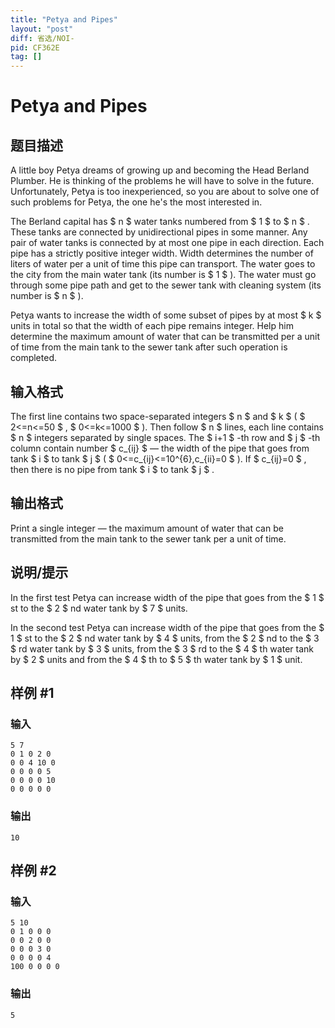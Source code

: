 ```yaml
---
title: "Petya and Pipes"
layout: "post"
diff: 省选/NOI-
pid: CF362E
tag: []
---
```


# Petya and Pipes

## 题目描述

A little boy Petya dreams of growing up and becoming the Head Berland Plumber. He is thinking of the problems he will have to solve in the future. Unfortunately, Petya is too inexperienced, so you are about to solve one of such problems for Petya, the one he's the most interested in.

The Berland capital has $ n $ water tanks numbered from $ 1 $ to $ n $ . These tanks are connected by unidirectional pipes in some manner. Any pair of water tanks is connected by at most one pipe in each direction. Each pipe has a strictly positive integer width. Width determines the number of liters of water per a unit of time this pipe can transport. The water goes to the city from the main water tank (its number is $ 1 $ ). The water must go through some pipe path and get to the sewer tank with cleaning system (its number is $ n $ ).

Petya wants to increase the width of some subset of pipes by at most $ k $ units in total so that the width of each pipe remains integer. Help him determine the maximum amount of water that can be transmitted per a unit of time from the main tank to the sewer tank after such operation is completed.

## 输入格式

The first line contains two space-separated integers $ n $ and $ k $ ( $ 2<=n<=50 $ , $ 0<=k<=1000 $ ). Then follow $ n $ lines, each line contains $ n $ integers separated by single spaces. The $ i+1 $ -th row and $ j $ -th column contain number $ c_{ij} $ — the width of the pipe that goes from tank $ i $ to tank $ j $ ( $ 0<=c_{ij}<=10^{6},c_{ii}=0 $ ). If $ c_{ij}=0 $ , then there is no pipe from tank $ i $ to tank $ j $ .

## 输出格式

Print a single integer — the maximum amount of water that can be transmitted from the main tank to the sewer tank per a unit of time.

## 说明/提示

In the first test Petya can increase width of the pipe that goes from the $ 1 $ st to the $ 2 $ nd water tank by $ 7 $ units.

In the second test Petya can increase width of the pipe that goes from the $ 1 $ st to the $ 2 $ nd water tank by $ 4 $ units, from the $ 2 $ nd to the $ 3 $ rd water tank by $ 3 $ units, from the $ 3 $ rd to the $ 4 $ th water tank by $ 2 $ units and from the $ 4 $ th to $ 5 $ th water tank by $ 1 $ unit.

## 样例 #1

### 输入

```
5 7
0 1 0 2 0
0 0 4 10 0
0 0 0 0 5
0 0 0 0 10
0 0 0 0 0

```

### 输出

```
10

```

## 样例 #2

### 输入

```
5 10
0 1 0 0 0
0 0 2 0 0
0 0 0 3 0
0 0 0 0 4
100 0 0 0 0

```

### 输出

```
5

```

